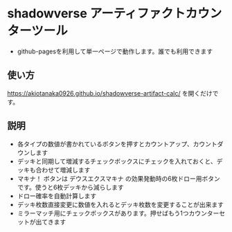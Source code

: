 # shadowverse アーティファクトカウンターツール

- github-pagesを利用して単一ページで動作します。誰でも利用できます

## 使い方
https://akiotanaka0926.github.io/shadowverse-artifact-calc/ を開くだけです。

## 説明

- 各タイプの数値が書かれているボタンを押すとカウントアップ、カウントダウンします
- デッキと同期して増減するチェックボックスにチェックを入れておくと、デッキも合わせて増減します
- マキナ！ ボタンは デウスエクスマキナ の効果発動時の6枚ドロー用ボタンです。使うと6枚デッキから減らします
- ドロー確率を自動計算します
- デッキ枚数直接変更に数値を入れるとデッキ枚数を変更することが出来ます
- ミラーマッチ用にチェックボックスがあります。押せばもう1つカウンターセットが出てきます
